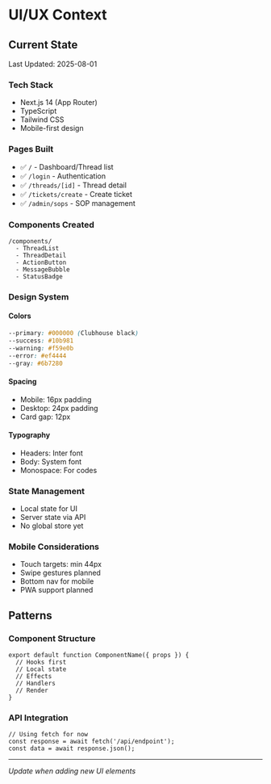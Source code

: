 # UI/UX Context

## Current State
Last Updated: 2025-08-01

### Tech Stack
- Next.js 14 (App Router)
- TypeScript
- Tailwind CSS
- Mobile-first design

### Pages Built
- ✅ `/` - Dashboard/Thread list
- ✅ `/login` - Authentication
- ✅ `/threads/[id]` - Thread detail
- ✅ `/tickets/create` - Create ticket
- ✅ `/admin/sops` - SOP management

### Components Created
```
/components/
  - ThreadList
  - ThreadDetail  
  - ActionButton
  - MessageBubble
  - StatusBadge
```

### Design System

#### Colors
```css
--primary: #000000 (Clubhouse black)
--success: #10b981
--warning: #f59e0b  
--error: #ef4444
--gray: #6b7280
```

#### Spacing
- Mobile: 16px padding
- Desktop: 24px padding
- Card gap: 12px

#### Typography
- Headers: Inter font
- Body: System font
- Monospace: For codes

### State Management
- Local state for UI
- Server state via API
- No global store yet

### Mobile Considerations
- Touch targets: min 44px
- Swipe gestures planned
- Bottom nav for mobile
- PWA support planned

## Patterns

### Component Structure
```tsx
export default function ComponentName({ props }) {
  // Hooks first
  // Local state
  // Effects
  // Handlers
  // Render
}
```

### API Integration
```tsx
// Using fetch for now
const response = await fetch('/api/endpoint');
const data = await response.json();
```

---
*Update when adding new UI elements*
